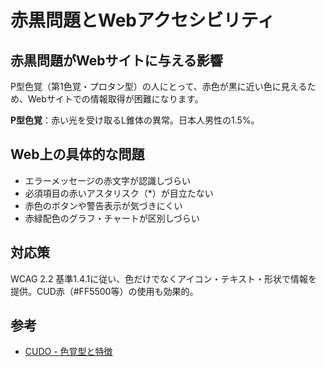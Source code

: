 # 赤黒問題とWebアクセシビリティ

## 赤黒問題がWebサイトに与える影響

P型色覚（第1色覚・プロタン型）の人にとって、赤色が黒に近い色に見えるため、Webサイトでの情報取得が困難になります。

**P型色覚**：赤い光を受け取るL錐体の異常。日本人男性の1.5%。

## Web上の具体的な問題

- エラーメッセージの赤文字が認識しづらい
- 必須項目の赤いアスタリスク（*）が目立たない
- 赤色のボタンや警告表示が気づきにくい
- 赤緑配色のグラフ・チャートが区別しづらい

## 対応策

WCAG 2.2 基準1.4.1に従い、色だけでなくアイコン・テキスト・形状で情報を提供。CUD赤（#FF5500等）の使用も効果的。

## 参考

- [CUDO - 色覚型と特徴](https://cudo.jp/?page_id=540)
